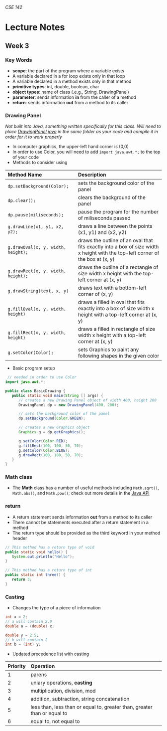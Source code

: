_CSE 142_
# Lecture Notes
## Week 3

### Key Words
* __scope__: the part of the program where a variable exists
 * A variable declared in a for loop exists only in that loop
 * A variable declared in a method exists only in that method
* __primitive types__: int, double, boolean, char
* __object types__: name of class (.e.g., String, DrawingPanel)
* __parameter__: sends information __in__ from the caller of a method
* __return__: sends information __out__ from a method to its caller

### Drawing Panel
_Not built into Java, something written specifically for this class. Will need to place [DrawingPanel.java](DrawingPanel.java) in the same folder as your code and compile it in order for it to work properly_
* In computer graphics, the upper-left hand corner is (0,0)
* In order to use Color, you will need to add `import java.awt.*;` to the top of your code
* Methods to consider using

 | __Method Name__                                      |  __Description__|
 | :--------------------------------------------------- | :--- |
 | `dp.setBackground(Color);` | sets the background color of the panel |
 | `dp.clear();` | clears the background of the panel |
 | `dp.pause(miliseconds);` | pause the program for the number of miliseconds passed |
 | `g.drawLine(x1, y1, x2, y2);` | draws a line between the points (x1, y1) and (x2, y2) |
 | `g.drawOval(x, y, width, height);` | draws the outline of an oval that fits exactly into a box of size width x height with the top-left corner of the box at (x, y) |
 | `g.drawRect(x, y, width, height);` | draws the outline of a rectangle of size width x height with the top-left corner at (x, y) |
 | `g.drawString(text, x, y)` | draws text with a bottom-left corner of (x, y) |
 | `g.fillOval(x, y, width, height)` | draws a filled in oval that fits exactly into a box of size width x height with a top-left corner at (x, y) |
 | `g.fillRect(x, y, width, height)` | draws a filled in rectangle of size width x height with a top-left corner at (x, y) |
 | `g.setColor(Color); ` | sets Graphics to paint any following shapes in the given color |
 
* Basic program setup
 ```java
  // needed in order to use Color
 import java.awt.*;

 public class BasicDrawing {
    public static void main(String [] args) {
       // creates a new Drawing Panel object of width 400, height 200
       DrawingPanel dp = new DrawingPanel(400, 200);

       // sets the background color of the panel
       dp.setBackground(Color.GREEN);

       // creates a new Graphics object
       Graphics g = dp.getGraphics();

       g.setColor(Color.RED);
       g.fillRect(100, 100, 50, 70);
       g.setColor(Color.BLUE);
       g.drawRect(100, 100, 50, 70);
    }
 }
 ```

### Math class
* The __Math__ class has a number of useful methods including `Math.sqrt()`, `Math.abs()`, and `Math.pow()`; check out more details in the [Java API](https://docs.oracle.com/javase/8/docs/api/java/lang/Math.html)

### return
* A return statement sends information __out__ from a method to its caller
* There cannot be statements executed after a return statement in a method
* The return type should be provided as the third keyword in your method header
 ```java
 // This method has a return type of void
 public static void hello() {
    System.out.println("Hello");
 }
 
 // This method has a return type of int
 public static int three() {
    return 3;
 }
 ```

### Casting
* Changes the type of a piece of information
 ```java
 int x = 2;
 // a will contain 2.0
 double a = (double) x;
 
 double y = 2.5;
 // b will contain 2
 int b = (int) y;
 ```
* Updated precedence list with casting
 
 | __Priority__ | __Operation__ |
 | :--- | :--- |
 | 1 | parens |
 | 2 | uniary operations, __casting__ |
 | 3 | multiplication, division, mod |
 | 4 | addition, subtraction, string concatenation |
 | 5 | less than, less than or equal to, greater than, greater than or equal to |
 | 6 | equal to, not equal to |
 
